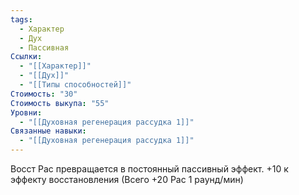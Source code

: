 ```yaml
---
tags:
  - Характер
  - Дух
  - Пассивная
Ссылки:
  - "[[Характер]]"
  - "[[Дух]]"
  - "[[Типы способностей]]"
Стоимость: "30"
Стоимость выкупа: "55"
Уровни:
  - "[[Духовная регенерация рассудка 1]]"
Связанные навыки:
  - "[[Духовная регенерация рассудка 1]]"
---
```

Восст Рас превращается в постоянный пассивный эффект. +10 к эффекту восстановления (Всего +20 Рас 1 раунд/мин)